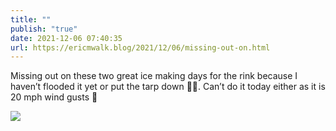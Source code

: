 ```yaml
---
title: ""
publish: "true"
date: 2021-12-06 07:40:35
url: https://ericmwalk.blog/2021/12/06/missing-out-on.html
---
```


Missing out on these two great ice making days for the rink because I haven’t flooded it yet or put the tarp down 🤦‍♂️. Can’t do it today either as it is 20 mph wind gusts 💨


![](https://ericmwalk.blog/uploads/2021/94b36d3b40.jpg)